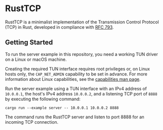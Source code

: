 # RustTCP

RustTCP is a minimalist implementation of the Transmission Control Protocol (TCP) in Rust, developed in compliance with [RFC 793](https://www.rfc-editor.org/rfc/rfc793).

## Getting Started

To run the server example in this repository, you need a working TUN driver on a Linux or macOS machine.

Creating the required TUN interface requires root privileges or, on Linux hosts only, the `CAP_NET_ADMIN` capability to be set in advance.
For more information about Linux capabilities, see the [capabilities man page](https://man7.org/linux/man-pages/man7/capabilities.7.html).

Run the server example using a TUN interface with an IPv4 address of `10.0.0.1`, the host's IPv4 address `10.0.0.2`, and a listening TCP port of `8888` by executing the following command:

```shell
cargo run --example server -- 10.0.0.1 10.0.0.2 8888
```

The command runs the RustTCP server and listen to port 8888 for an incoming TCP connection.
